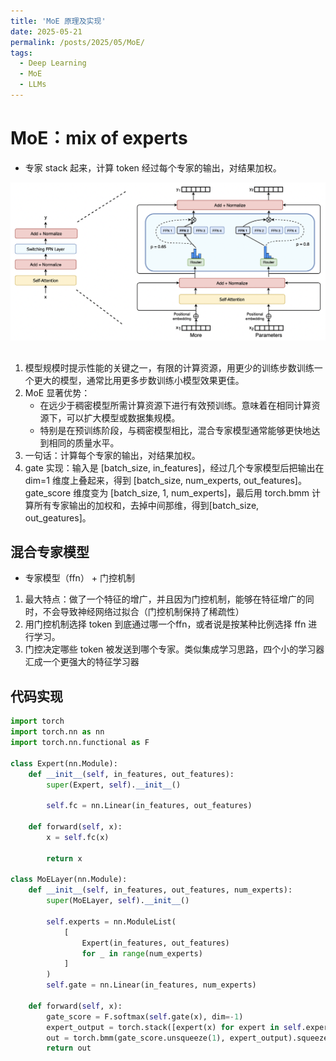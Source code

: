 ```yaml
---
title: 'MoE 原理及实现'
date: 2025-05-21
permalink: /posts/2025/05/MoE/
tags:
  - Deep Learning
  - MoE
  - LLMs
---
```


# MoE：mix of experts
- 专家 stack 起来，计算 token 经过每个专家的输出，对结果加权。


<div style="text-align: center;">
  <img src="/images/moe.png" style="width: auto; height: auto;">
</div>

## 
1. 模型规模时提示性能的关键之一，有限的计算资源，用更少的训练步数训练一个更大的模型，通常比用更多步数训练小模型效果更佳。
2. MoE 显著优势：
   - 在远少于稠密模型所需计算资源下进行有效预训练。意味着在相同计算资源下，可以扩大模型或数据集规模。
   - 特别是在预训练阶段，与稠密模型相比，混合专家模型通常能够更快地达到相同的质量水平。
3. 一句话：计算每个专家的输出，对结果加权。
4. gate 实现：输入是 [batch_size, in_features]，经过几个专家模型后把输出在 dim=1 维度上叠起来，得到 [batch_size, num_experts, out_features]。gate_score 维度变为 [batch_size, 1, num_experts]，最后用 torch.bmm 计算所有专家输出的加权和，去掉中间那维，得到[batch_size, out_geatures]。

## 混合专家模型
- 专家模型（ffn） + 门控机制
1. 最大特点：做了一个特征的增广，并且因为门控机制，能够在特征增广的同时，不会导致神经网络过拟合（门控机制保持了稀疏性）
2. 用门控机制选择 token 到底通过哪一个ffn，或者说是按某种比例选择 ffn 进行学习。
3. 门控决定哪些 token 被发送到哪个专家。类似集成学习思路，四个小的学习器汇成一个更强大的特征学习器

## 代码实现

``` python
import torch
import torch.nn as nn
import torch.nn.functional as F

class Expert(nn.Module):
    def __init__(self, in_features, out_features):
        super(Expert, self).__init__()

        self.fc = nn.Linear(in_features, out_features)

    def forward(self, x):
        x = self.fc(x)

        return x

class MoELayer(nn.Module):
    def __init__(self, in_features, out_features, num_experts):
        super(MoELayer, self).__init__()

        self.experts = nn.ModuleList(
            [
                Expert(in_features, out_features)
                for _ in range(num_experts)
            ]
        )
        self.gate = nn.Linear(in_features, num_experts)

    def forward(self, x):
        gate_score = F.softmax(self.gate(x), dim=-1)
        expert_output = torch.stack([expert(x) for expert in self.experts], dim=1)
        out = torch.bmm(gate_score.unsqueeze(1), expert_output).squeeze(1)
        return out
```